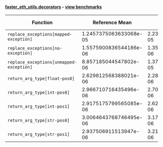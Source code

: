 #### [faster_eth_utils.decorators](https://github.com/BobTheBuidler/faster-eth-utils/blob/master/faster_eth_utils/decorators.py) - [view benchmarks](https://github.com/BobTheBuidler/faster-eth-utils/blob/master/benchmarks/test_decorators_benchmarks.py)

| Function | Reference Mean | Faster Mean | % Change | Speedup (%) | x Faster | Faster |
|----------|---------------|-------------|----------|-------------|----------|--------|
| `replace_exceptions[mapped-exception]` | 1.2457375063633068e-05 | 2.2309384435675123e-05 | -79.09% | -44.16% | 0.56x | ❌ |
| `replace_exceptions[no-exception]` | 1.5575900836544186e-06 | 1.3591798768014923e-06 | 12.74% | 14.60% | 1.15x | ✅ |
| `replace_exceptions[unmapped-exception]` | 8.857185044547802e-06 | 1.3764463159867183e-05 | -55.40% | -35.65% | 0.64x | ❌ |
| `return_arg_type[float-pos0]` | 2.629812568388021e-06 | 2.289697541898062e-06 | 12.93% | 14.85% | 1.15x | ✅ |
| `return_arg_type[int-pos0]` | 2.966710716435496e-06 | 2.706681861840959e-06 | 8.76% | 9.61% | 1.10x | ✅ |
| `return_arg_type[int-pos1]` | 2.9175175799565085e-06 | 2.6275533751876513e-06 | 9.94% | 11.04% | 1.11x | ✅ |
| `return_arg_type[str-pos0]` | 3.0064643768746495e-06 | 3.177793363711627e-06 | -5.70% | -5.39% | 0.95x | ❌ |
| `return_arg_type[str-pos1]` | 2.937506911513947e-06 | 3.2111875980227093e-06 | -9.32% | -8.52% | 0.91x | ❌ |
